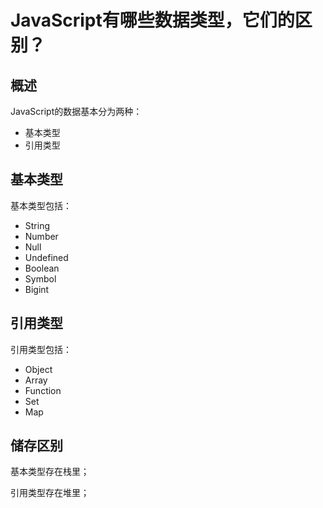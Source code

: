 # JavaScript有哪些数据类型，它们的区别？

## 概述

JavaScript的数据基本分为两种：

- 基本类型
- 引用类型

## 基本类型

基本类型包括：

- String
- Number
- Null
- Undefined
- Boolean
- Symbol
- Bigint

## 引用类型

引用类型包括：

- Object
- Array
- Function
- Set
- Map

## 储存区别

基本类型存在栈里；

引用类型存在堆里；

